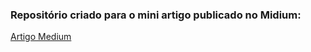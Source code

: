 ### Repositório criado para o mini artigo publicado no Midium:  
[Artigo Medium](https://github.com/leohauschild/local-k8s-monitoring-deploy)